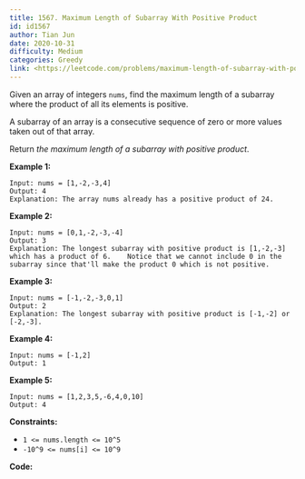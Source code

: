 ```yaml
---
title: 1567. Maximum Length of Subarray With Positive Product
id: id1567
author: Tian Jun
date: 2020-10-31
difficulty: Medium
categories: Greedy
link: <https://leetcode.com/problems/maximum-length-of-subarray-with-positive-product/description/>
---
```


Given an array of integers `nums`, find the maximum length of a subarray where
the product of all its elements is positive.

A subarray of an array is a consecutive sequence of zero or more values taken
out of that array.

Return  _the maximum length of a subarray with positive product_.



**Example 1:**
            
	Input: nums = [1,-2,-3,4]    
	Output: 4    
	Explanation: The array nums already has a positive product of 24.    

**Example 2:**
            
	Input: nums = [0,1,-2,-3,-4]    
	Output: 3    
	Explanation: The longest subarray with positive product is [1,-2,-3] which has a product of 6.    Notice that we cannot include 0 in the subarray since that'll make the product 0 which is not positive.

**Example 3:**
            
	Input: nums = [-1,-2,-3,0,1]    
	Output: 2    
	Explanation: The longest subarray with positive product is [-1,-2] or [-2,-3].    

**Example 4:**
            
	Input: nums = [-1,2]    
	Output: 1    

**Example 5:**
            
	Input: nums = [1,2,3,5,-6,4,0,10]    
	Output: 4    



**Constraints:**

  * `1 <= nums.length <= 10^5`
  * `-10^9 <= nums[i] <= 10^9`


**Code:**
